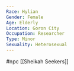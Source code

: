 ```yaml
---
Race: Hylian
Gender: Female
Age: Elderly
Location: Goron City
Occupation: Researcher
Type: Minor
Sexuality: Heterosexual
---
```

 #npc [[Sheikah Seekers]]

